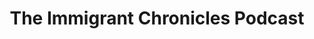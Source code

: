 ---
layout: redirector
title: The Immigrant Chronicles Podcast
permalink: /podcast
redirect_page: https://podcasters.spotify.com/pod/show/the-immigrant-chronicles
image: /assets/images/TIC.jpg
---